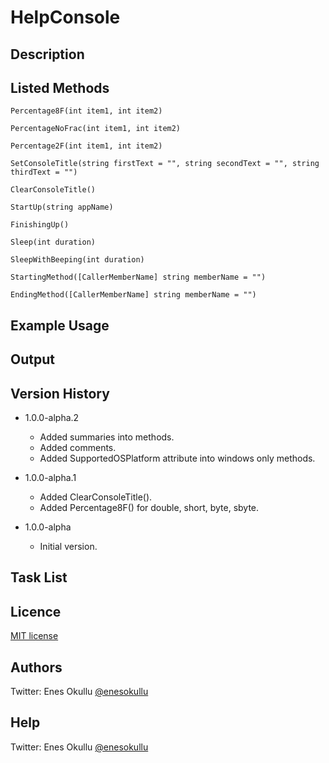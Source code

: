 # HelpConsole

## Description

## Listed Methods
```
Percentage8F(int item1, int item2)
```
```
PercentageNoFrac(int item1, int item2)
```
```
Percentage2F(int item1, int item2)
```
```
SetConsoleTitle(string firstText = "", string secondText = "", string thirdText = "")
```
```
ClearConsoleTitle()
```
```
StartUp(string appName)
```
```
FinishingUp()
```
```
Sleep(int duration)
```
```
SleepWithBeeping(int duration)
```
```
StartingMethod([CallerMemberName] string memberName = "")
```
```
EndingMethod([CallerMemberName] string memberName = "")
```

## Example Usage

## Output

## Version History

* 1.0.0-alpha.2
	* Added summaries into methods.
	* Added comments.
	* Added SupportedOSPlatform attribute into windows only methods.

* 1.0.0-alpha.1
	* Added ClearConsoleTitle().
	* Added Percentage8F() for double, short, byte, sbyte.

* 1.0.0-alpha
	* Initial version. 

## Task List

## Licence
[MIT license](https://github.com/meokullu/HelpConsole/blob/master/LICENSE)

## Authors
Twitter: Enes Okullu [@enesokullu](https://twitter.com/EnesOkullu)

## Help
Twitter: Enes Okullu [@enesokullu](https://twitter.com/EnesOkullu)
